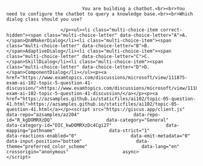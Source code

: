<p class="card-text">
							
								You are building a chatbot.<br><br>You need to configure the chatbot to query a knowledge base.<br><br>Which dialog class should you use?
							
						</p><ul><li class="multi-choice-item correct-hidden"><span class="multi-choice-letter" data-choice-letter="A">A.</span>QnAMakerDialog</li><li class="multi-choice-item"><span class="multi-choice-letter" data-choice-letter="B">B.</span>AdaptiveDialog</li><li class="multi-choice-item"><span class="multi-choice-letter" data-choice-letter="C">C.</span>SkillDialog</li><li class="multi-choice-item"><span class="multi-choice-letter" data-choice-letter="D">D.</span>ComponentDialog</li></ul><p><a href="https://www.examtopics.com/discussions/microsoft/view/111875-exam-ai-102-topic-5-question-41-discussion/">https://www.examtopics.com/discussions/microsoft/view/111875-exam-ai-102-topic-5-question-41-discussion/</a></p><p><a href="https://azsamples.github.io/staticfiles/ai102/topic-05-question-41.html">https://azsamples.github.io/staticfiles/ai102/topic-05-question-41.html</a></p><script src="https://giscus.app/client.js"                    data-repo="azsamples/az204"                    data-repo-id="R_kgDOMRXzDQ"                    data-category="General"                    data-category-id="DIC_kwDOMRXzDc4Cgi27"                    data-mapping="pathname"                    data-strict="1"                    data-reactions-enabled="0"                    data-emit-metadata="0"                    data-input-position="bottom"                    data-theme="preferred_color_scheme"                    data-lang="en"                    crossorigin="anonymous"                    async>                    </script>